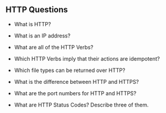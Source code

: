 ## HTTP Questions

* What is HTTP?

* What is an IP address?

* What are all of the HTTP Verbs?

* Which HTTP Verbs imply that their actions are idempotent?

* Which file types can be returned over HTTP?

* What is the difference between HTTP and HTTPS?

* What are the port numbers for HTTP and HTTPS?

* What are HTTP Status Codes?  Describe three of them.
